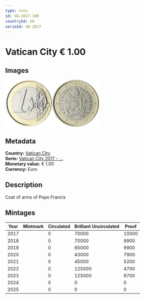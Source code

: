 ```yaml
---
type: coin
id: VA-2017-100
countryId: VA
serieId: VA-2017
---
```


# Vatican City € 1.00

## Images

<img src="../../../Images/common-2007-100.webp" height="150" alt="Front image"><img src="Images/vatican city-2017-100.webp" height="150" alt="Back image">

## Metadata

**Country:** [Vatican City](../index.md)\
**Serie:** [Vatican City 2017 - ...](index.md)\
**Monetary value:** € 1.00\
**Currency:** Euro

## Description

Coat of arms of Pope Francis

## Mintages

| Year | Mintmark | Circulated | Brilliant Uncirculated | Proof |
| ---- | -------- | ---------- | ---------------------- | ----- |
| 2017 |          | 0          | 70000                  | 10000 |
| 2018 |          | 0          | 70000                  | 9900  |
| 2019 |          | 0          | 65000                  | 9900  |
| 2020 |          | 0          | 43000                  | 7900  |
| 2021 |          | 0          | 45000                  | 5200  |
| 2022 |          | 0          | 125000                 | 4700  |
| 2023 |          | 0          | 125000                 | 9700  |
| 2024 |          | 0          | 0                      | 0     |
| 2025 |          | 0          | 0                      | 0     |
